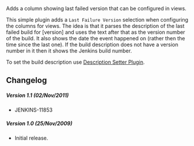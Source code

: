 Adds a column showing last failed version that can be configured in
views.

This simple plugin adds a `Last Failure Version` selection when
configuring the columns for views. The idea is that it parses the
description of the last failed build for \[version\] and uses the text
after that as the version number of the build. It also shows the date
the event happened on (rather then the time since the last one). If the
build description does not have a version number in it then it shows the
Jenkins build number.

To set the build description use [Description Setter
Plugin](http://localhost:8085/display/JENKINS/Description+Setter+Plugin).

## Changelog

##### Version 1.1 (02/Nov/2011)

-   JENKINS-11853

##### Version 1.0 (25/Nov/2009)

-   Initial release.
